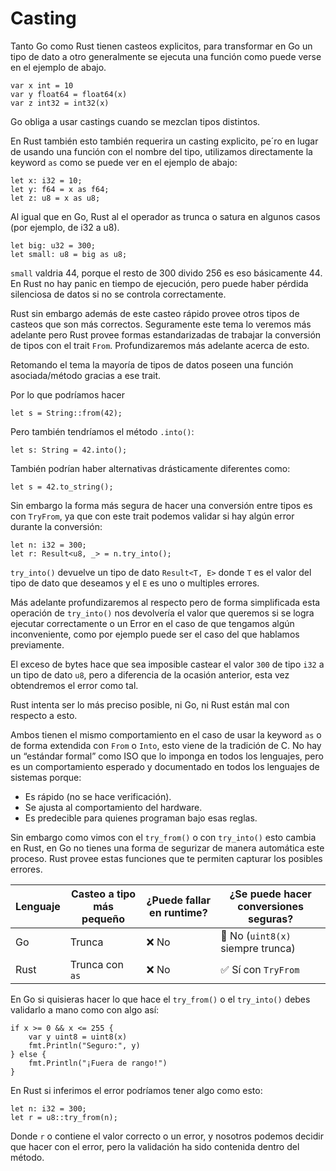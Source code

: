 # Casting

Tanto Go como Rust tienen casteos explicitos, para transformar en Go un tipo de 
dato a otro generalmente se ejecuta una función como puede verse en el ejemplo
de abajo.

```go,no_run
var x int = 10
var y float64 = float64(x)
var z int32 = int32(x)
```

Go obliga a usar castings cuando se mezclan tipos distintos.

En Rust también esto también requerira un casting explicito, pe´ro en lugar de 
usando una función con el nombre del tipo, utilizamos directamente la keyword
`as` como se puede ver en el ejemplo de abajo:

```rust,no_run
let x: i32 = 10;
let y: f64 = x as f64;
let z: u8 = x as u8;
```

Al igual que en Go, Rust al  el operador as trunca o satura en algunos casos 
(por ejemplo, de i32 a u8). 

```rust,no_run
let big: u32 = 300;
let small: u8 = big as u8;
```

`small` valdria 44, porque el resto de 300 divido 256 es eso básicamente 44.
En Rust no hay panic en tiempo de ejecución, pero puede haber pérdida silenciosa 
de datos si no se controla correctamente.

Rust sin embargo además de este casteo rápido provee otros tipos de casteos que 
son más correctos. Seguramente este tema lo veremos más adelante pero Rust 
provee formas estandarizadas de trabajar la conversión de tipos con el trait 
`From`.
Profundizaremos más adelante acerca de esto.

Retomando el tema la mayoría de tipos de datos poseen una 
función asociada/método gracias a ese trait.

Por lo que podríamos hacer 

```rust,no_run
let s = String::from(42);
```

Pero también tendríamos el método `.into()`: 


```rust,no_run
let s: String = 42.into();
```

También podrían haber alternativas drásticamente diferentes como:

```rust,no_run
let s = 42.to_string();
```

Sin embargo la forma más segura de hacer una conversión entre tipos es con 
`TryFrom`, ya que con este trait podemos validar si hay algún error durante la 
conversión:

```rust,no_run
let n: i32 = 300;
let r: Result<u8, _> = n.try_into();
```

`try_into()` devuelve un tipo de dato `Result<T, E>` donde `T` es el valor del 
tipo de dato que deseamos y el `E` es uno o multiples errores.

Más adelante profundizaremos al respecto pero de forma simplificada esta 
operación de `try_into()` nos devolvería el valor que queremos si se logra
ejecutar correctamente o un Error en el caso de que tengamos algún 
inconveniente, como por ejemplo puede ser el caso del que hablamos previamente.

El exceso de bytes hace que sea imposible castear el valor `300` de tipo `i32`
a un tipo de dato `u8`, pero a diferencia de la ocasión anterior, esta vez
obtendremos el error como tal.

Rust intenta ser lo más preciso posible, ni Go, ni Rust están mal con respecto a
esto.

Ambos tienen el mismo comportamiento en el caso de usar la keyword `as` o de 
forma extendida con `From` o `Into`, esto viene de la tradición de C.
No hay un “estándar formal” como ISO que lo imponga en todos los lenguajes, pero 
es un comportamiento esperado y documentado en todos los lenguajes de sistemas 
porque:
- Es rápido (no se hace verificación).
- Se ajusta al comportamiento del hardware.
- Es predecible para quienes programan bajo esas reglas.

Sin embargo como vimos con el `try_from()` o con `try_into()` esto cambia en 
Rust, en Go no tienes una forma de segurizar de manera automática este proceso.
Rust provee estas funciones que te permiten capturar los posibles errores.

| Lenguaje | Casteo a tipo más pequeño | ¿Puede fallar en runtime? | ¿Se puede hacer conversiones seguras? |
| -------- | ------------------------- | ------------------------- | ------------------------------------- |
| Go       | Trunca                    | ❌ No                      | 🚫 No (`uint8(x)` siempre trunca)     |
| Rust     | Trunca con `as`           | ❌ No                      | ✅ Sí con `TryFrom`                    |

En Go si quisieras hacer lo que hace el `try_from()` o el `try_into()` debes 
validarlo a mano como con algo así:

```go,no_run
if x >= 0 && x <= 255 {
    var y uint8 = uint8(x)
    fmt.Println("Seguro:", y)
} else {
    fmt.Println("¡Fuera de rango!")
}
```

En Rust si inferimos el error podríamos tener algo como esto:

```rust,no_run
let n: i32 = 300;
let r = u8::try_from(n);
```

Donde `r` o contiene el valor correcto o un error, y nosotros podemos decidir
que hacer con el error, pero la validación ha sido contenida dentro del método.


